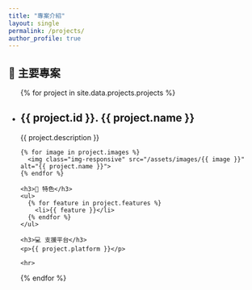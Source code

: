 ```yaml
---
title: "專案介紹"
layout: single
permalink: /projects/
author_profile: true
---
```


## 🚀 主要專案
<ul>
{% for project in site.data.projects.projects %}
  <li>
    <h2>{{ project.id }}. {{ project.name }}</h2>
    <p>{{ project.description }}</p>
    
    {% for image in project.images %}
      <img class="img-responsive" src="/assets/images/{{ image }}" alt="{{ project.name }}">
    {% endfor %}

    <h3>📌 特色</h3>
    <ul>
      {% for feature in project.features %}
        <li>{{ feature }}</li>
      {% endfor %}
    </ul>

    <h3>💻 支援平台</h3>
    <p>{{ project.platform }}</p>

    <hr>
  </li>
{% endfor %}
</ul>
